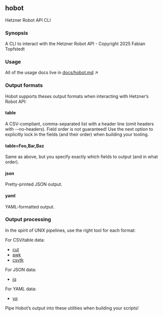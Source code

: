 ## hobot

Hetzner Robot API CLI

### Synopsis
A CLI to interact with the Hetzner Robot API - Copyright 2025 Fabian Topfstedt

### Usage 

All of the usage docs live in [docs/hobot.md](docs/hobot.md) ↗

### Output formats

Hobot supports theses output formats when interacting with Hetzner’s Robot API:

#### table
A CSV-compliant, comma-separated list with a header line (omit headers with
--no-headers).
Field order is not guaranteed! Use the next option to explicitly lock in
the fields (and their order) when building your tooling.

#### table=Foo,Bar,Baz
Same as above, but you specify exactly which fields to output (and in what
order).

#### json
Pretty-printed JSON output.

#### yaml
YAML-formatted output.

### Output processing

In the spirit of UNIX pipelines, use the right tool for each format:

For CSV/table data:
* [cut](https://www.gnu.org/software/coreutils/manual/html_node/The-cut-command.html)
* [awk](https://www.gnu.org/software/gawk/manual/gawk.html)
* [csvtk](https://github.com/shenwei356/csvtk)

For JSON data:
* [jq](https://github.com/jqlang/jq)

For YAML data:
* [yq](https://github.com/mikefarah/yq)

Pipe Hobot’s output into these utilities when building your scripts!
